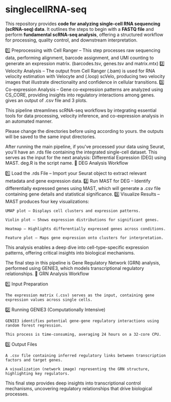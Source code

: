# singlecellRNA-seq
This repository provides **code for analyzing single-cell RNA sequencing (scRNA-seq) data**. It outlines the steps to begin with a **FASTQ file** and perform **fundamental scRNA-seq analysis**, offering a structured workflow for processing, quality control, and downstream interpretation.

1️⃣ Preprocessing with Cell Ranger – This step processes raw sequencing data, performing alignment, barcode assignment, and UMI counting to generate an expression matrix. (barcodes.tsv, genes.tsv and matrix.mtx)
2️⃣ Velocity Analysis – The output from Cell Ranger (.bam) is used for RNA velocity estimation with Velocyte and (.loop) scVelo, producing two velocity images that illustrate directionality and confidence in cellular transitions. 
3️⃣ Co-expression Analysis – Gene co-expression patterns are analyzed using CS_CORE, providing insights into regulatory interactions among genes. gives an output of .csv file and 3 plots.

This pipeline streamlines scRNA-seq workflows by integrating essential tools for data processing, velocity inference, and co-expression analysis in an automated manner. 

Please change the directories before using according to yours. the outputs will be saved to the same input directories. 

After running the main pipeline, if you've processed your data using Seurat, you'll have an .rds file containing the integrated single-cell dataset. This serves as the input for the next analysis: Differential Expression (DEG) using MAST. deg.R is the script name. 
🔧 DEG Analysis Workflow

1️⃣ Load the .rds File – Import your Seurat object to extract relevant metadata and gene expression data. 2️⃣ Run MAST for DEG – Identify differentially expressed genes using MAST, which will generate a .csv file containing gene details and statistical significance. 3️⃣ Visualize Results – MAST produces four key visualizations:

    UMAP plot – Displays cell clusters and expression patterns.

    Violin plot – Shows expression distributions for significant genes.

    Heatmap – Highlights differentially expressed genes across conditions.

    Feature plot – Maps gene expression onto clusters for interpretation.

This analysis enables a deep dive into cell-type-specific expression patterns, offering critical insights into biological mechanisms.

The final step in this pipeline is Gene Regulatory Network (GRN) analysis, performed using GENIE3, which models transcriptional regulatory relationships.
🔧 GRN Analysis Workflow

1️⃣ Input Preparation

    The expression matrix (.csv) serves as the input, containing gene expression values across single cells.

2️⃣ Running GENIE3 (Computationally Intensive)

    GENIE3 identifies potential gene-gene regulatory interactions using random forest regression.

    This process is time-consuming, averaging 24 hours on a 32-core CPU.

3️⃣ Output Files

    A .csv file containing inferred regulatory links between transcription factors and target genes.

    A visualization (network image) representing the GRN structure, highlighting key regulators.

This final step provides deep insights into transcriptional control mechanisms, uncovering regulatory relationships that drive biological processes.
